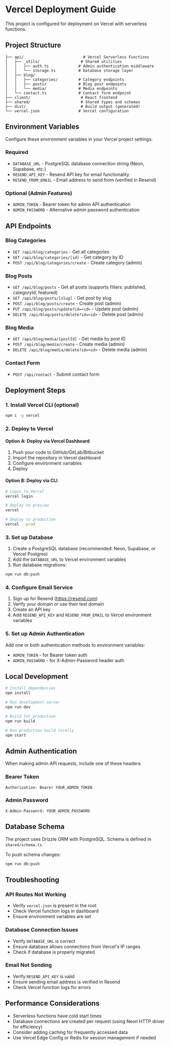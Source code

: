 # Vercel Deployment Guide

This project is configured for deployment on Vercel with serverless functions.

## Project Structure

```
├── api/                          # Vercel Serverless Functions
│   ├── _utils/                  # Shared utilities
│   │   ├── auth.ts             # Admin authentication middleware
│   │   └── storage.ts          # Database storage layer
│   ├── blog/
│   │   ├── categories/         # Category endpoints
│   │   ├── posts/              # Blog post endpoints
│   │   └── media/              # Media endpoints
│   └── contact.ts              # Contact form endpoint
├── client/                      # React frontend
├── shared/                      # Shared types and schemas
├── dist/                        # Build output (generated)
└── vercel.json                 # Vercel configuration
```

## Environment Variables

Configure these environment variables in your Vercel project settings:

### Required
- `DATABASE_URL` - PostgreSQL database connection string (Neon, Supabase, etc.)
- `RESEND_API_KEY` - Resend API key for email functionality
- `RESEND_FROM_EMAIL` - Email address to send from (verified in Resend)

### Optional (Admin Features)
- `ADMIN_TOKEN` - Bearer token for admin API authentication
- `ADMIN_PASSWORD` - Alternative admin password authentication

## API Endpoints

### Blog Categories
- `GET /api/blog/categories` - Get all categories
- `GET /api/blog/categories/[id]` - Get category by ID
- `POST /api/blog/categories/create` - Create category (admin)

### Blog Posts
- `GET /api/blog/posts` - Get all posts (supports filters: published, categoryId, featured)
- `GET /api/blog/posts/[slug]` - Get post by slug
- `POST /api/blog/posts/create` - Create post (admin)
- `PUT /api/blog/posts/update?id=<id>` - Update post (admin)
- `DELETE /api/blog/posts/delete?id=<id>` - Delete post (admin)

### Blog Media
- `GET /api/blog/media/[postId]` - Get media by post ID
- `POST /api/blog/media/create` - Create media (admin)
- `DELETE /api/blog/media/delete?id=<id>` - Delete media (admin)

### Contact Form
- `POST /api/contact` - Submit contact form

## Deployment Steps

### 1. Install Vercel CLI (optional)
```bash
npm i -g vercel
```

### 2. Deploy to Vercel

#### Option A: Deploy via Vercel Dashboard
1. Push your code to GitHub/GitLab/Bitbucket
2. Import the repository in Vercel dashboard
3. Configure environment variables
4. Deploy

#### Option B: Deploy via CLI
```bash
# Login to Vercel
vercel login

# Deploy to preview
vercel

# Deploy to production
vercel --prod
```

### 3. Set up Database
1. Create a PostgreSQL database (recommended: Neon, Supabase, or Vercel Postgres)
2. Add the `DATABASE_URL` to Vercel environment variables
3. Run database migrations:
```bash
npm run db:push
```

### 4. Configure Email Service
1. Sign up for Resend (https://resend.com)
2. Verify your domain or use their test domain
3. Create an API key
4. Add `RESEND_API_KEY` and `RESEND_FROM_EMAIL` to Vercel environment variables

### 5. Set up Admin Authentication
Add one or both authentication methods to environment variables:
- `ADMIN_TOKEN` - for Bearer token auth
- `ADMIN_PASSWORD` - for X-Admin-Password header auth

## Local Development

```bash
# Install dependencies
npm install

# Run development server
npm run dev

# Build for production
npm run build

# Run production build locally
npm start
```

## Admin Authentication

When making admin API requests, include one of these headers:

### Bearer Token
```
Authorization: Bearer YOUR_ADMIN_TOKEN
```

### Admin Password
```
X-Admin-Password: YOUR_ADMIN_PASSWORD
```

## Database Schema

The project uses Drizzle ORM with PostgreSQL. Schema is defined in `shared/schema.ts`.

To push schema changes:
```bash
npm run db:push
```

## Troubleshooting

### API Routes Not Working
- Verify `vercel.json` is present in the root
- Check Vercel function logs in dashboard
- Ensure environment variables are set

### Database Connection Issues
- Verify `DATABASE_URL` is correct
- Ensure database allows connections from Vercel's IP ranges
- Check if database is properly migrated

### Email Not Sending
- Verify `RESEND_API_KEY` is valid
- Ensure sending email address is verified in Resend
- Check Vercel function logs for errors

## Performance Considerations

- Serverless functions have cold start times
- Database connections are created per request (using Neon HTTP driver for efficiency)
- Consider adding caching for frequently accessed data
- Use Vercel Edge Config or Redis for session management if needed
